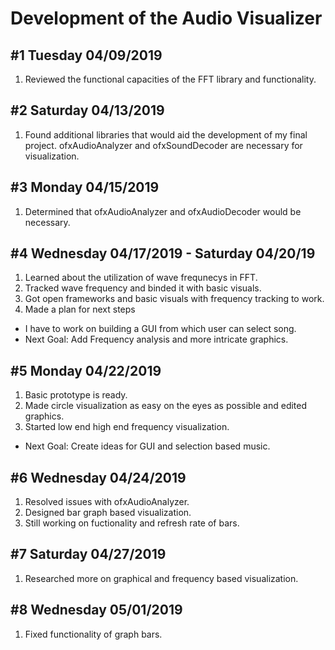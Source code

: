 # Development of the Audio Visualizer

## #1 Tuesday 04/09/2019
1. Reviewed the functional capacities of the FFT library and functionality.


## #2 Saturday 04/13/2019
1. Found additional libraries that would aid the development of my final project. ofxAudioAnalyzer and ofxSoundDecoder are necessary for visualization.

## #3 Monday 04/15/2019
1. Determined that ofxAudioAnalyzer and ofxAudioDecoder would be necessary.

## #4 Wednesday 04/17/2019 - Saturday 04/20/19
1. Learned about the utilization of wave frequnecys in FFT.
2. Tracked wave frequency and binded it with basic visuals.
3. Got open frameworks and basic visuals with frequency tracking to work.
4. Made a plan for next steps
* I have to work on building a GUI from which user can select song. 
* Next Goal: Add Frequency analysis and more intricate graphics.

## #5 Monday 04/22/2019
1. Basic prototype is ready.
2. Made circle visualization as easy on the eyes as possible and edited graphics.
3. Started low end high end frequency visualization.
* Next Goal: Create ideas for GUI and selection based music.

## #6 Wednesday 04/24/2019
1. Resolved issues with ofxAudioAnalyzer.
2. Designed bar graph based visualization.
3. Still working on fuctionality and refresh rate of bars.

## #7 Saturday 04/27/2019
1. Researched more on graphical and frequency based visualization.

## #8 Wednesday 05/01/2019
1. Fixed functionality of graph bars.


